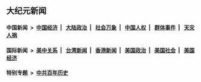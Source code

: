 ## 大纪元新闻

#### 中国新闻 &nbsp;>&nbsp; [中国经济](indexes/ncid283/README.md?05081645) &nbsp;| &nbsp; [大陆政治](indexes/ncid277/README.md?05081645) &nbsp;| &nbsp; [社会万象](indexes/ncid282/README.md?05081645) &nbsp;| &nbsp; [中国人权](indexes/ncid278/README.md?05081645) &nbsp;| &nbsp; [群体事件](indexes/ncid279/README.md?05081645) &nbsp;| &nbsp; [天灾人祸](indexes/ncid280/README.md?05081645)

#### 国际新闻 &nbsp;>&nbsp; [美中关系](indexes/nf1412576/README.md?05081645) &nbsp;| &nbsp; [台湾新闻](indexes/ncid1349361/README.md?05081645) &nbsp;| &nbsp; [香港新闻](indexes/ncid1349362/README.md?05081645) &nbsp;| &nbsp; [美国政治](indexes/ncid1078159/README.md?05081645) &nbsp;| &nbsp; [美国社会](indexes/ncid1078160/README.md?05081645) &nbsp;| &nbsp; [美国经济](indexes/ncid1078158/README.md?05081645)

#### 特别专题 &nbsp;>&nbsp; [中共百年历史](https://github.com/easy2view/epoch-special/blob/master/README.md?05081645)  
